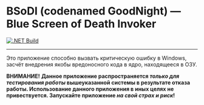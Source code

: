 # BSoDI (codenamed GoodNight) — Blue Screen of Death Invoker
[![.NET Build](https://github.com/PetrNebukin/goodnight/actions/workflows/dotnet.yml/badge.svg)](https://github.com/PetrNebukin/goodnight/actions/workflows/dotnet.yml)
***
Это приложение способно вызвать критическую ошибку в Windows, засчёт внедрения якобы вредоносного кода в ядро, находящееся в ОЗУ.

**ВНИМАНИЕ!** **Данное приложение распространяется *только для тестирования работы* вышеуказанной системы в результате отказа работы. Использование данного приложения в иных целях не привествуется. Запускайте приложение *на свой страх и риск*!**
